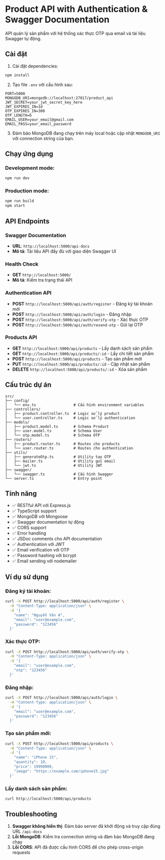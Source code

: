 # Product API with Authentication & Swagger Documentation

API quản lý sản phẩm với hệ thống xác thực OTP qua email và tài liệu Swagger tự động.

## Cài đặt

1. Cài đặt dependencies:
```bash
npm install
```

2. Tạo file `.env` với cấu hình sau:
```env
PORT=5000
MONGODB_URI=mongodb://localhost:27017/product_api
JWT_SECRET=your_jwt_secret_key_here
JWT_EXPIRES_IN=1d
OTP_EXPIRES_IN=300
OTP_LENGTH=6
EMAIL_USER=your_email@gmail.com
EMAIL_PASS=your_email_password
```

3. Đảm bảo MongoDB đang chạy trên máy local hoặc cập nhật `MONGODB_URI` với connection string của bạn.

## Chạy ứng dụng

### Development mode:
```bash
npm run dev
```

### Production mode:
```bash
npm run build
npm start
```

## API Endpoints

### Swagger Documentation
- **URL**: `http://localhost:5000/api-docs`
- **Mô tả**: Tài liệu API đầy đủ với giao diện Swagger UI

### Health Check
- **GET** `http://localhost:5000/`
- **Mô tả**: Kiểm tra trạng thái API

### Authentication API
- **POST** `http://localhost:5000/api/auth/register` - Đăng ký tài khoản mới
- **POST** `http://localhost:5000/api/auth/login` - Đăng nhập
- **POST** `http://localhost:5000/api/auth/verify-otp` - Xác thực OTP
- **POST** `http://localhost:5000/api/auth/resend-otp` - Gửi lại OTP

### Products API
- **GET** `http://localhost:5000/api/products` - Lấy danh sách sản phẩm
- **GET** `http://localhost:5000/api/products/:id` - Lấy chi tiết sản phẩm
- **POST** `http://localhost:5000/api/products` - Tạo sản phẩm mới
- **PUT** `http://localhost:5000/api/products/:id` - Cập nhật sản phẩm
- **DELETE** `http://localhost:5000/api/products/:id` - Xóa sản phẩm

## Cấu trúc dự án

```
src/
├── config/
│   └── env.ts                 # Cấu hình environment variables
├── controllers/
│   ├── product.controller.ts  # Logic xử lý product
│   └── user.controller.ts     # Logic xử lý authentication
├── models/
│   ├── product.model.ts       # Schema Product
│   ├── user.model.ts          # Schema User
│   └── otp.model.ts           # Schema OTP
├── routers/
│   ├── product.router.ts      # Routes cho products
│   └── user.router.ts         # Routes cho authentication
├── utils/
│   ├── generateOtp.ts         # Utility tạo OTP
│   ├── mailer.ts              # Utility gửi email
│   └── jwt.ts                 # Utility JWT
├── swagger/
│   └── swagger.ts             # Cấu hình Swagger
└── server.ts                  # Entry point
```

## Tính năng

- ✅ RESTful API với Express.js
- ✅ TypeScript support
- ✅ MongoDB với Mongoose
- ✅ Swagger documentation tự động
- ✅ CORS support
- ✅ Error handling
- ✅ JSDoc comments cho API documentation
- ✅ Authentication với JWT
- ✅ Email verification với OTP
- ✅ Password hashing với bcrypt
- ✅ Email sending với nodemailer

## Ví dụ sử dụng

### Đăng ký tài khoản:
```bash
curl -X POST http://localhost:5000/api/auth/register \
  -H "Content-Type: application/json" \
  -d '{
    "name": "Nguyễn Văn A",
    "email": "user@example.com",
    "password": "123456"
  }'
```

### Xác thực OTP:
```bash
curl -X POST http://localhost:5000/api/auth/verify-otp \
  -H "Content-Type: application/json" \
  -d '{
    "email": "user@example.com",
    "otp": "123456"
  }'
```

### Đăng nhập:
```bash
curl -X POST http://localhost:5000/api/auth/login \
  -H "Content-Type: application/json" \
  -d '{
    "email": "user@example.com",
    "password": "123456"
  }'
```

### Tạo sản phẩm mới:
```bash
curl -X POST http://localhost:5000/api/products \
  -H "Content-Type: application/json" \
  -d '{
    "name": "iPhone 15",
    "quantity": 10,
    "price": 19990000,
    "image": "https://example.com/iphone15.jpg"
  }'
```

### Lấy danh sách sản phẩm:
```bash
curl http://localhost:5000/api/products
```

## Troubleshooting

1. **Swagger không hiển thị**: Đảm bảo server đã khởi động và truy cập đúng URL `/api-docs`
2. **Lỗi MongoDB**: Kiểm tra connection string và đảm bảo MongoDB đang chạy
3. **Lỗi CORS**: API đã được cấu hình CORS để cho phép cross-origin requests
